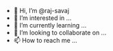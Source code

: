 - 👋 Hi, I’m @raj-savaj
- 👀 I’m interested in ...
- 🌱 I’m currently learning ...
- 💞️ I’m looking to collaborate on ...
- 📫 How to reach me ...

<!---
raj-savaj/raj-savaj is a ✨ special ✨ repository because its `README.md` (this file) appears on your GitHub profile.
You can click the Preview link to take a look at your changes.
--->
